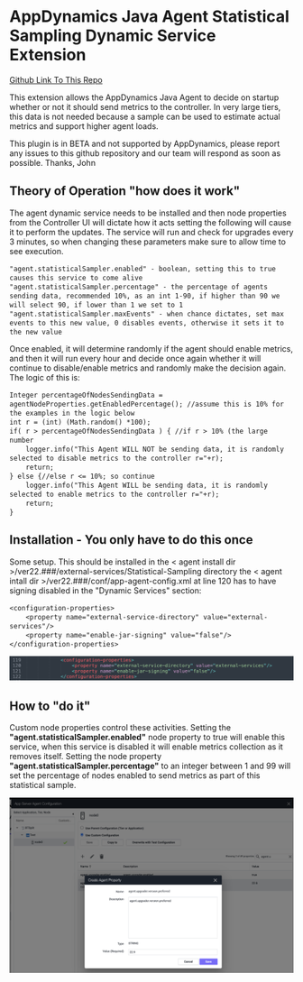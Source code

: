 # AppDynamics Java Agent Statistical Sampling Dynamic Service Extension
 
[Github Link To This Repo](https://github.com/jbsouthe/AppDynamics-Statistical-Dynamic-Service)

This extension allows the AppDynamics Java Agent to decide on startup whether or not it should send metrics to the controller. In very large tiers, this data is not needed because a sample can be used to estimate actual metrics and support higher agent loads.

This plugin is in BETA and not supported by AppDynamics, please report any issues to this github repository and our team will respond as soon as possible.
Thanks, John

## Theory of Operation "how does it work"

The agent dynamic service needs to be installed and then node properties from the Controller UI will dictate how it acts
setting the following will cause it to perform the updates. The service will run and check for upgrades every 3 minutes, so when changing these parameters make sure to allow time to see execution.

    "agent.statisticalSampler.enabled" - boolean, setting this to true causes this service to come alive
    "agent.statisticalSampler.percentage" - the percentage of agents sending data, recommended 10%, as an int 1-90, if higher than 90 we will select 90, if lower than 1 we set to 1
    "agent.statisticalSampler.maxEvents" - when chance dictates, set max events to this new value, 0 disables events, otherwise it sets it to the new value

Once enabled, it will determine randomly if the agent should enable metrics, and then it will run every hour and decide once again whether it will continue to disable/enable metrics and randomly make the decision again.
The logic of this is:

    Integer percentageOfNodesSendingData = agentNodeProperties.getEnabledPercentage(); //assume this is 10% for the examples in the logic below
    int r = (int) (Math.random() *100);
    if( r > percentageOfNodesSendingData ) { //if r > 10% (the large number
        logger.info("This Agent WILL NOT be sending data, it is randomly selected to disable metrics to the controller r="+r);
        return;
    } else {//else r <= 10%; so continue
        logger.info("This Agent WILL be sending data, it is randomly selected to enable metrics to the controller r="+r);
		return;
	}

## Installation - You only have to do this once

Some setup. This should be installed in the < agent install dir >/ver22.###/external-services/Statistical-Sampling directory
the < agent intall dir >/ver22.###/conf/app-agent-config.xml at line 120 has to have signing disabled in the "Dynamic Services" section:

    <configuration-properties>
        <property name="external-service-directory" value="external-services"/>
        <property name="enable-jar-signing" value="false"/>
    </configuration-properties>

![Agent Config File Example](doc-images/agent-config-edit.png)


## How to "do it"

Custom node properties control these activities. Setting the <B>"agent.statisticalSampler.enabled"</B> node property to true will enable this service, when this service is disabled it will enable metrics collection as it removes itself. 
Setting the node property <B>"agent.statisticalSampler.percentage"</B> to an integer between 1 and 99 will set the percentage of nodes enabled to send metrics as part of this statistical sample.

![Node Property Example](doc-images/AgentUpdaterNodeProperties.png)

